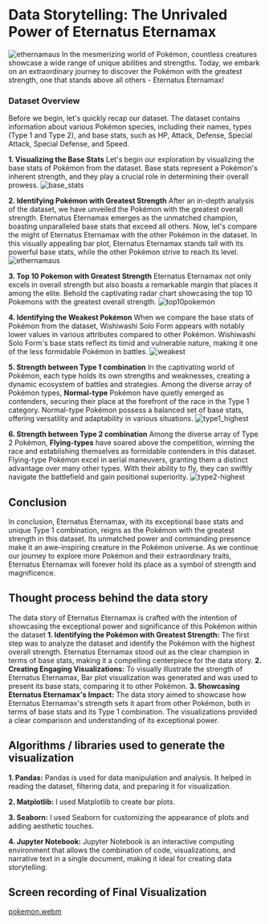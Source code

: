 
# Data Storytelling: The Unrivaled Power of Eternatus Eternamax
![ethernamaus](https://github.com/jerrymusaga/reactos.bnb/assets/94830918/6ab1c09a-30c1-4147-a833-dfe3ef0963cc)
In the mesmerizing world of Pokémon, countless creatures showcase a wide range of unique abilities and strengths. Today, we embark on an extraordinary journey to discover the Pokémon with the greatest strength, one that stands above all others - Eternatus Eternamax!

### Dataset Overview
Before we begin, let's quickly recap our dataset.
The dataset contains information about various Pokémon species, including their names, types (Type 1 and Type 2), and base stats, such as HP, Attack, Defense, Special Attack, Special Defense, and Speed.

**1. Visualizing the Base Stats**
Let's begin our exploration by visualizing the base stats of Pokémon from the dataset. Base stats represent a Pokémon's inherent strength, and they play a crucial role in determining their overall prowess.
![base_stats](https://github.com/jerrymusaga/reactos.bnb/assets/94830918/161cb959-d661-45c0-b0b3-7eb33d42ba94)

**2. Identifying Pokémon with Greatest Strength**
After an in-depth analysis of the dataset, we have unveiled the Pokémon with the greatest overall strength. Eternatus Eternamax emerges as the unmatched champion, boasting unparalleled base stats that exceed all others.
Now, let's compare the might of Eternatus Eternamax with the other Pokémon in the dataset. In this visually appealing bar plot, Eternatus Eternamax stands tall with its powerful base stats, while the other Pokémon strive to reach its level.
![ethernamaus](https://github.com/jerrymusaga/reactos.bnb/assets/94830918/6ab1c09a-30c1-4147-a833-dfe3ef0963cc)

**3. Top 10 Pokemon with Greatest Strength**
Eternatus Eternamax not only excels in overall strength but also boasts a remarkable margin that places it among the elite. Behold the captivating radar chart showcasing the top 10 Pokemons with the greatest overall strength.
![top10pokemon](https://github.com/jerrymusaga/reactos.bnb/assets/94830918/43621007-453b-48fe-ad5f-b107907d6095)

**4. Identifying the Weakest Pokémon**
When we compare the base stats of Pokémon from the dataset, Wishiwashi Solo Form appears with notably lower values in various attributes compared to other Pokémon.
Wishiwashi Solo Form's base stats reflect its timid and vulnerable nature, making it one of the less formidable Pokémon in battles.
![weakest](https://github.com/jerrymusaga/reactos.bnb/assets/94830918/8c15a045-a6b7-4a67-9faa-4c56418e4d09)

**5. Strength between Type 1 combination**
In the captivating world of Pokémon, each type holds its own strengths and weaknesses, creating a dynamic ecosystem of battles and strategies. Among the diverse array of Pokémon types, **Normal-type** Pokémon have quietly emerged as contenders, securing their place at the forefront of the race in the Type 1 category.
Normal-type Pokémon possess a balanced set of base stats, offering versatility and adaptability in various situations.
![type1_highest](https://github.com/jerrymusaga/reactos.bnb/assets/94830918/76be12e0-9b01-4051-b6a6-97eb0de8d08b)

**6. Strength between Type 2 combination**
Among the diverse array of Type 2 Pokémon, **Flying-types** have soared above the competition, winning the race and establishing themselves as formidable contenders in this dataset.
Flying-type Pokémon excel in aerial maneuvers, granting them a distinct advantage over many other types. With their ability to fly, they can swiftly navigate the battlefield and gain positional superiority.
![type2-highest](https://github.com/jerrymusaga/reactos.bnb/assets/94830918/62ac4c40-35f4-435a-afe1-ccaffc69ed01)

## Conclusion
In conclusion, Eternatus Eternamax, with its exceptional base stats and unique Type 1 combination, reigns as the Pokémon with the greatest strength in this dataset. Its unmatched power and commanding presence make it an awe-inspiring creature in the Pokémon universe. As we continue our journey to explore more Pokémon and their extraordinary traits, Eternatus Eternamax will forever hold its place as a symbol of strength and magnificence.

## Thought process behind the data story
The data story of Eternatus Eternamax is crafted with the intention of showcasing the exceptional power and significance of this Pokémon within the dataset
**1. Identifying the Pokémon with Greatest Strength:**
The first step was to analyze the dataset and identify the Pokémon with the highest overall strength. Eternatus Eternamax stood out as the clear champion in terms of base stats, making it a compelling centerpiece for the data story.
**2. Creating Engaging Visualizations:**
To visually illustrate the strength of Eternatus Eternamax, Bar plot visualization was generated and was used to present its base stats, comparing it to other Pokémon.
**3. Showcasing Eternatus Eternamax's Impact:**
The data story aimed to showcase how Eternatus Eternamax's strength sets it apart from other Pokémon, both in terms of base stats and its Type 1 combination. The visualizations provided a clear comparison and understanding of its exceptional power.

## Algorithms / libraries used to generate the visualization
**1. Pandas:** Pandas is used for data manipulation and analysis. It helped in reading the dataset, filtering data, and preparing it for visualization.

**2. Matplotlib:** I used Matplotlib to create bar plots.

**3. Seaborn:** I used Seaborn for customizing the appearance of plots and adding aesthetic touches.

**4. Jupyter Notebook:** Jupyter Notebook is an interactive computing environment that allows the combination of code, visualizations, and narrative text in a single document, making it ideal for creating data storytelling.

## Screen recording of Final Visualization
[pokemon.webm](https://github.com/jerrymusaga/reactos.bnb/assets/94830918/6069a1da-8afd-4733-8bfd-e7aa6693db97)
